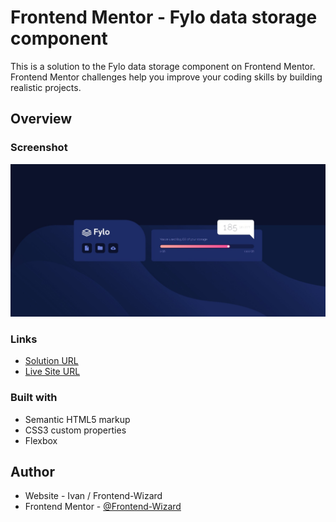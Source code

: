 # Frontend Mentor - Fylo data storage component

This is a solution to the Fylo data storage component on Frontend Mentor. Frontend Mentor challenges help you improve your coding skills by building realistic projects. 

## Overview

### Screenshot

![](Images/screenshot.jpg)

### Links

- [Solution URL](https://github.com/Frontend-Wizard/Fylo-data-storage-component)
- [Live Site URL](https://frontend-wizard.github.io/Fylo-data-storage-component)

### Built with

- Semantic HTML5 markup
- CSS3 custom properties
- Flexbox

## Author

- Website - Ivan / Frontend-Wizard
- Frontend Mentor - [@Frontend-Wizard](https://www.frontendmentor.io/profile/Frontend-Wizard)
